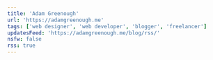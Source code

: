 ```yaml
---
title: 'Adam Greenough'
url: 'https://adamgreenough.me'
tags: ['web designer', 'web developer', 'blogger', 'freelancer']
updatesFeed: 'https://adamgreenough.me/blog/rss/'
nsfw: false
rss: true
---
```

